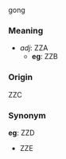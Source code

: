 gong
### Meaning
+ _adj_: ZZA
    + __eg__: ZZB

### Origin

ZZC

### Synonym

__eg__: ZZD

+ ZZE


